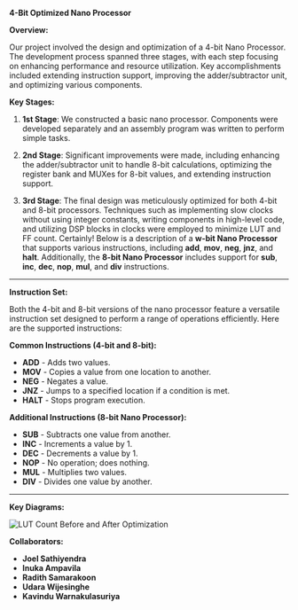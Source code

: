 **4-Bit Optimized Nano Processor**

**Overview:**

Our project involved the design and optimization of a 4-bit Nano Processor. The development process spanned three stages, with each step focusing on enhancing performance and resource utilization. Key accomplishments included extending instruction support, improving the adder/subtractor unit, and optimizing various components.

**Key Stages:**

1. **1st Stage**: We constructed a basic nano processor. Components were developed separately and an assembly program was written to perform simple tasks.

2. **2nd Stage**: Significant improvements were made, including enhancing the adder/subtractor unit to handle 8-bit calculations, optimizing the register bank and MUXes for 8-bit values, and extending instruction support.

3. **3rd Stage**: The final design was meticulously optimized for both 4-bit and 8-bit processors. Techniques such as implementing slow clocks without using integer constants, writing components in high-level code, and utilizing DSP blocks in clocks were employed to minimize LUT and FF count.
Certainly! Below is a description of a **w-bit Nano Processor** that supports various instructions, including **add**, **mov**, **neg**, **jnz**, and **halt**. Additionally, the **8-bit Nano Processor** includes support for **sub**, **inc**, **dec**, **nop**, **mul**, and **div** instructions. 

---

**Instruction Set:**

Both the 4-bit and 8-bit versions of the nano processor feature a versatile instruction set designed to perform a range of operations efficiently. Here are the supported instructions:

**Common Instructions (4-bit and 8-bit):**
- **ADD** - Adds two values.
- **MOV** - Copies a value from one location to another.
- **NEG** - Negates a value.
- **JNZ** - Jumps to a specified location if a condition is met.
- **HALT** - Stops program execution.

**Additional Instructions (8-bit Nano Processor):**
- **SUB** - Subtracts one value from another.
- **INC** - Increments a value by 1.
- **DEC** - Decrements a value by 1.
- **NOP** - No operation; does nothing.
- **MUL** - Multiplies two values.
- **DIV** - Divides one value by another.

---

**Key Diagrams:**

![LUT Count Before and After Optimization](https://github.com/akw2000/Nano_processor_4bit/blob/main/screenshots/LUT_comparison.png)


**Collaborators:**

- **Joel Sathiyendra**
- **Inuka Ampavila**
- **Radith Samarakoon**
- **Udara Wijesinghe**
- **Kavindu Warnakulasuriya**

